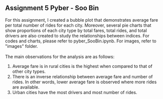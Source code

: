 ## Assignment 5 Pyber - Soo Bin

For this assignment, I created a bubble plot that demonstrates average fare per total number of rides for each city. Moreover, several pie charts that show proportions of each city type by total fares, total rides, and total drivers are also created to study the relationships between indices. For codes and charts, please refer to pyber_SooBin.ipynb. For images, refer to "images" folder.<br/>
<br>
The main observations for the analysis are as follows:<br/>
1. Average fare is in rural cities is the highest when compared to that of other city types.<br>
2. There is an inverse relationship between average fare and number of rides. In other words, lower average fare is observed where more rides are available.<br/>
3. Urban cities have the most drivers and most number of rides.
